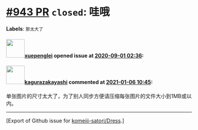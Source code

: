 # [\#943 PR](https://github.com/komeiji-satori/Dress/pull/943) `closed`: 哇哦
**Labels**: `那太大了`


#### <img src="https://avatars.githubusercontent.com/u/69777127?v=4" width="50">[xuepenglei](https://github.com/xuepenglei) opened issue at [2020-09-01 02:36](https://github.com/komeiji-satori/Dress/pull/943):



#### <img src="https://avatars.githubusercontent.com/u/2824841?u=b6e28fbc3f5ac12daf4b9a169194996ca20b57fb&v=4" width="50">[kagurazakayashi](https://github.com/kagurazakayashi) commented at [2021-01-06 10:45](https://github.com/komeiji-satori/Dress/pull/943#issuecomment-755226713):

单张图片的尺寸太大了，为了别人同步方便请压缩每张图片的文件大小到1MB或以内。


-------------------------------------------------------------------------------



[Export of Github issue for [komeiji-satori/Dress](https://github.com/komeiji-satori/Dress).]
